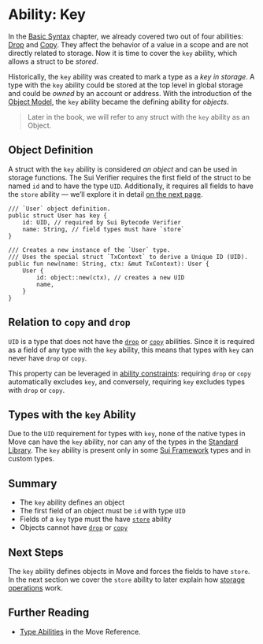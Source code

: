 # Ability: Key

In the [Basic Syntax][basic-syntax] chapter, we already covered two out of four abilities:
[Drop][drop-ability] and [Copy][copy-ability]. They affect the behavior of a value in a scope and
are not directly related to storage. Now it is time to cover the `key` ability, which allows a
struct to be _stored_.

Historically, the `key` ability was created to mark a type as a _key in storage_. A type with the
`key` ability could be stored at the top level in global storage and could be _owned_ by an account
or address. With the introduction of the [Object Model][object-model], the `key` ability became the
defining ability for _objects_.

> Later in the book, we will refer to any struct with the `key` ability as an Object.

## Object Definition

A struct with the `key` ability is considered _an object_ and can be used in storage functions. The
Sui Verifier requires the first field of the struct to be named `id` and to have the type `UID`.
Additionally, it requires all fields to have the `store` ability — we’ll explore it in detail [on
the next page][store-ability].

```move
/// `User` object definition.
public struct User has key {
    id: UID, // required by Sui Bytecode Verifier
    name: String, // field types must have `store`
}

/// Creates a new instance of the `User` type.
/// Uses the special struct `TxContext` to derive a Unique ID (UID).
public fun new(name: String, ctx: &mut TxContext): User {
    User {
        id: object::new(ctx), // creates a new UID
        name,
    }
}
```

## Relation to `copy` and `drop`

`UID` is a type that does not have the [`drop`][drop-ability] or [`copy`][copy-ability] abilities.
Since it is required as a field of any type with the `key` ability, this means that types with `key`
can never have `drop` or `copy`.

This property can be leveraged in [ability constraints][generics]: requiring `drop` or `copy`
automatically excludes `key`, and conversely, requiring `key` excludes types with `drop` or `copy`.

## Types with the `key` Ability

Due to the `UID` requirement for types with `key`, none of the native types in Move can have the
`key` ability, nor can any of the types in the [Standard Library][standard-library]. The `key`
ability is present only in some [Sui Framework][sui-framework] types and in custom types.

## Summary

- The `key` ability defines an object
- The first field of an object must be `id` with type `UID`
- Fields of a `key` type must the have [`store`][store-ability] ability
- Objects cannot have [`drop`][drop-ability] or [`copy`][copy-ability]

## Next Steps

The `key` ability defines objects in Move and forces the fields to have `store`. In the next section
we cover the `store` ability to later explain how [storage operations](./storage-functions.md) work.

## Further Reading

- [Type Abilities](./../../reference/abilities) in the Move Reference.

[drop-ability]: ./../move-basics/drop-ability
[copy-ability]: ./../move-basics/copy-ability
[store-ability]: ./store-ability.md
[generics]: ./../move-basics/generics#constraints-on-type-parameters
[sui-framework]: ./../programmability/sui-framework
[standard-library]: ./../move-basics/standard-library
[object-model]: ./../object
[basic-syntax]: ./../move-basics
